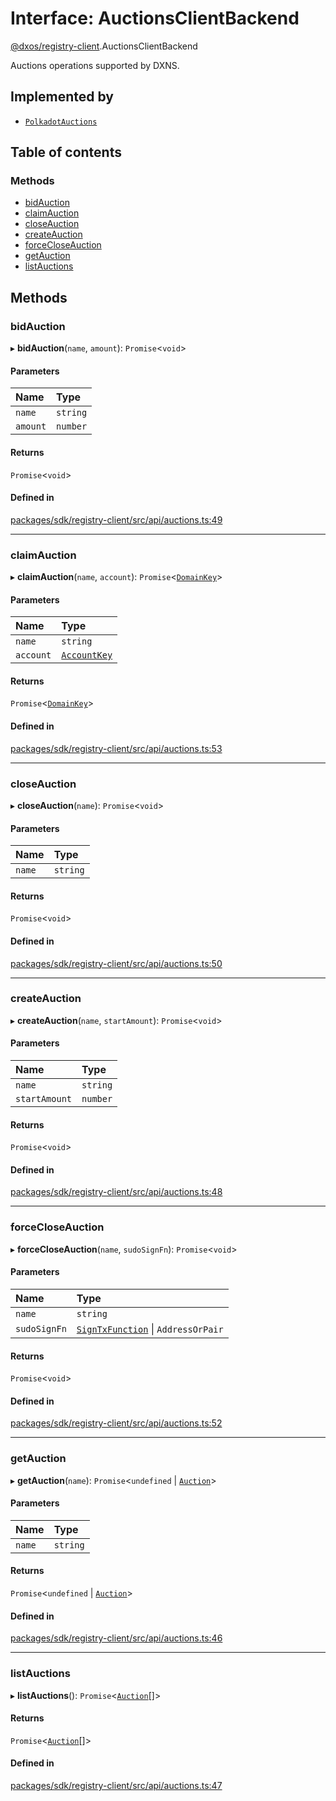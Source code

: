 # Interface: AuctionsClientBackend

[@dxos/registry-client](../modules/dxos_registry_client.md).AuctionsClientBackend

Auctions operations supported by DXNS.

## Implemented by

- [`PolkadotAuctions`](../classes/dxos_registry_client.PolkadotAuctions.md)

## Table of contents

### Methods

- [bidAuction](dxos_registry_client.AuctionsClientBackend.md#bidauction)
- [claimAuction](dxos_registry_client.AuctionsClientBackend.md#claimauction)
- [closeAuction](dxos_registry_client.AuctionsClientBackend.md#closeauction)
- [createAuction](dxos_registry_client.AuctionsClientBackend.md#createauction)
- [forceCloseAuction](dxos_registry_client.AuctionsClientBackend.md#forcecloseauction)
- [getAuction](dxos_registry_client.AuctionsClientBackend.md#getauction)
- [listAuctions](dxos_registry_client.AuctionsClientBackend.md#listauctions)

## Methods

### bidAuction

▸ **bidAuction**(`name`, `amount`): `Promise`<`void`\>

#### Parameters

| Name | Type |
| :------ | :------ |
| `name` | `string` |
| `amount` | `number` |

#### Returns

`Promise`<`void`\>

#### Defined in

[packages/sdk/registry-client/src/api/auctions.ts:49](https://github.com/dxos/dxos/blob/e3b936721/packages/sdk/registry-client/src/api/auctions.ts#L49)

___

### claimAuction

▸ **claimAuction**(`name`, `account`): `Promise`<[`DomainKey`](../classes/dxos_registry_client.DomainKey.md)\>

#### Parameters

| Name | Type |
| :------ | :------ |
| `name` | `string` |
| `account` | [`AccountKey`](../classes/dxos_registry_client.AccountKey.md) |

#### Returns

`Promise`<[`DomainKey`](../classes/dxos_registry_client.DomainKey.md)\>

#### Defined in

[packages/sdk/registry-client/src/api/auctions.ts:53](https://github.com/dxos/dxos/blob/e3b936721/packages/sdk/registry-client/src/api/auctions.ts#L53)

___

### closeAuction

▸ **closeAuction**(`name`): `Promise`<`void`\>

#### Parameters

| Name | Type |
| :------ | :------ |
| `name` | `string` |

#### Returns

`Promise`<`void`\>

#### Defined in

[packages/sdk/registry-client/src/api/auctions.ts:50](https://github.com/dxos/dxos/blob/e3b936721/packages/sdk/registry-client/src/api/auctions.ts#L50)

___

### createAuction

▸ **createAuction**(`name`, `startAmount`): `Promise`<`void`\>

#### Parameters

| Name | Type |
| :------ | :------ |
| `name` | `string` |
| `startAmount` | `number` |

#### Returns

`Promise`<`void`\>

#### Defined in

[packages/sdk/registry-client/src/api/auctions.ts:48](https://github.com/dxos/dxos/blob/e3b936721/packages/sdk/registry-client/src/api/auctions.ts#L48)

___

### forceCloseAuction

▸ **forceCloseAuction**(`name`, `sudoSignFn`): `Promise`<`void`\>

#### Parameters

| Name | Type |
| :------ | :------ |
| `name` | `string` |
| `sudoSignFn` | [`SignTxFunction`](../modules/dxos_registry_client.md#signtxfunction) \| `AddressOrPair` |

#### Returns

`Promise`<`void`\>

#### Defined in

[packages/sdk/registry-client/src/api/auctions.ts:52](https://github.com/dxos/dxos/blob/e3b936721/packages/sdk/registry-client/src/api/auctions.ts#L52)

___

### getAuction

▸ **getAuction**(`name`): `Promise`<`undefined` \| [`Auction`](dxos_registry_client.Auction.md)\>

#### Parameters

| Name | Type |
| :------ | :------ |
| `name` | `string` |

#### Returns

`Promise`<`undefined` \| [`Auction`](dxos_registry_client.Auction.md)\>

#### Defined in

[packages/sdk/registry-client/src/api/auctions.ts:46](https://github.com/dxos/dxos/blob/e3b936721/packages/sdk/registry-client/src/api/auctions.ts#L46)

___

### listAuctions

▸ **listAuctions**(): `Promise`<[`Auction`](dxos_registry_client.Auction.md)[]\>

#### Returns

`Promise`<[`Auction`](dxos_registry_client.Auction.md)[]\>

#### Defined in

[packages/sdk/registry-client/src/api/auctions.ts:47](https://github.com/dxos/dxos/blob/e3b936721/packages/sdk/registry-client/src/api/auctions.ts#L47)
